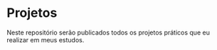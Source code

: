 # Projetos
Neste repositório serão publicados todos os projetos práticos que eu realizar em meus estudos.

